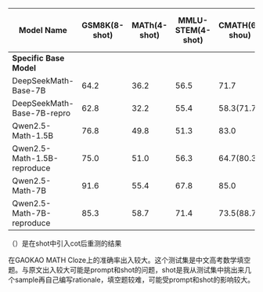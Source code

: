| Model Name                    | GSM8K(8-shot) | MATh(4-shot) | MMLU-STEM(4-shot) | CMATH(6-shou) | GAOKAO MATH Cloze(5-shot) | GAOKAO MATH QA(4-shot) |
| ----------------------------- | ------------- | ------------ | ----------------- | ------------- | ------------------------- | ---------------------- |
| **Specific Base Model** |               |              |                   |               |                           |                        |
| DeepSeekMath-Base-7B          | 64.2          | 36.2         | 56.5              | 71.7          | 20.3                      | 40.7                   |
| DeepSeekMath-Base-7B-repro    | 62.8          | 32.2         | 55.4              | 58.3(71.7)    | 17.8(24.6)                | 42.5                   |
| Qwen2.5-Math-1.5B             | 76.8          | 49.8         | 51.3              | 83.0          | 47.5                      | 54.1                   |
| Qwen2.5-Math-1.5B-reproduce   | 75.0          | 51.0         | 56.3              | 64.7(80.3)    | 18.6(25.4)                | 55.3                   |
| Qwen2.5-Math-7B               | 91.6          | 55.4         | 67.8              | 85.0          | 57.6                      | 69.5                   |
| Qwen2.5-Math-7B-reproduce     | 85.3          | 58.7         | 71.4              | 73.5(88.7)    | 28.0(36.4)                | 61.3                   |

（）是在shot中引入cot后重测的结果

在GAOKAO MATH Cloze上的准确率出入较大。这个测试集是中文高考数学填空题。与原文出入较大可能是prompt和shot的问题，shot是我从测试集中挑出来几个sample再自己编写rationale，填空题较难，可能受prompt和shot的影响较大。
